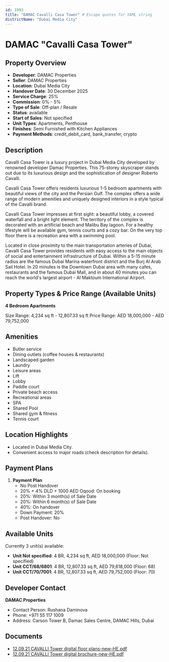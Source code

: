 ```yaml
---
id: 1993
title: "DAMAC Cavalli Casa Tower" # Escape quotes for YAML string
districtName: "Dubai Media City"
---
```


# DAMAC "Cavalli Casa Tower"

## Property Overview
- **Developer**: DAMAC Properties
- **Seller**: DAMAC Properties
- **Location**: Dubai Media City
- **Handover Date**: 30 December 2025
- **Service Charge**: 25%
- **Commission**: 0% - 5%
- **Type of Sale**: Off-plan / Resale
- **Status**: available
- **Start of Sales**: Not specified
- **Unit Types**: Apartments, Penthouse
- **Finishes**: Semi Furnished with Kitchen Appliances
- **Payment Methods**: credit_debit_card, bank_transfer, crypto

## Description
Cavalli Casa Tower is a luxury project in Dubai Media City developed by renowned developer Damac Properties. This 75-storey skyscraper stands out due to its luxurious design and the sophistication of designer Roberto Cavalli.

Cavalli Casa Tower offers residents luxurious 1-5 bedroom apartments with beautiful views of the city and the Persian Gulf. The complex offers a wide range of modern amenities and uniquely designed interiors in a style typical of the Cavalli brand.

Cavalli Casa Tower impresses at first sight: a beautiful lobby, a covered waterfall and a bright light element. The territory of the complex is decorated with an artificial beach and Malibu Bay lagoon. For a healthy lifestyle will be available gym, tennis courts and a cozy bar. On the very top floor there is a recreation area with a swimming pool. 

Located in close proximity to the main transportation arteries of Dubai, Cavalli Casa Tower provides residents with easy access to the main objects of social and entertainment infrastructure of Dubai. Within a 5-15 minute radius are the famous Dubai Marina waterfront district and the Burj Al Arab Sail Hotel. In 20 minutes is the Downtown Dubai area with many cafes, restaurants and the famous Dubai Mall, and in about 40 minutes you can reach the world's largest airport - Al Maktoum International Airport.

## Property Types & Price Range (Available Units)
**4 Bedroom Apartments**

Size Range: 4,234 sq ft - 12,807.33 sq ft
Price Range: AED 18,000,000 - AED 79,752,000

## Amenities
- Butler service
- Dining outlets  (coffee houses & restaurants)
- Landscaped garden
- Laundry
- Leisure areas
- Lift
- Lobby
- Paddle court
- Private beach access
- Recreational areas
- SPA
- Shared Pool
- Shared gym & fitness
- Tennis court

## Location Highlights
- Located in Dubai Media City.
- Convenient access to major roads (check description for details).

## Payment Plans
1. **Payment Plan**
   - No Post Handover
   - 20% + 4% DLD + 1000 AED Oqood: On booking
   - 20%: Within 3 month(s) of Sale Date
   - 20%: Within 6 month(s) of Sale Date
   - 40%: On handover
   - Down Payment: 20%
   - Post Handover: No

## Available Units
Currently 3 unit(s) available:
- **Unit Not specified**: 4 BR, 4,234 sq ft, AED 18,000,000 (Floor: Not specified)
- **Unit CCT/68/6801**: 4 BR, 12,807.33 sq ft, AED 79,618,000 (Floor: 68)
- **Unit CCT/70/7001**: 4 BR, 12,807.33 sq ft, AED 79,752,000 (Floor: 70)

## Developer Contact
**DAMAC Properties**
- Contact Person: Rushana Daminova
- Phone: +971 55 117 1009
- Address: Carson Tower B, Damac Sales Centre, DAMAC Hills, Dubai

## Documents
- [12.09.21 CAVALLI Tower digital floor plans-new-HE.pdf](https://cdn.geniemap.net/2024/06/16/dJXf1eESVhkUCFJUPfxTeX6vpmo1Vr8QLr6Mp3mf.pdf)
- [12.09.21 CAVALLI Tower digital brochure-new-HE.pdf](https://cdn.geniemap.net/2024/06/16/Oy8COoswfvQOhVOmZgO0PGOxEmMV56rLKAqDw9Al.pdf)
